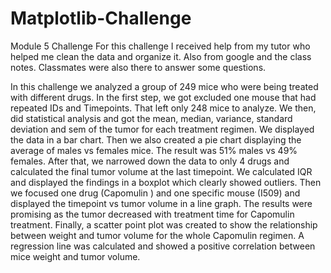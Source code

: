 # Matplotlib-Challenge
Module 5 Challenge
For this challenge I received help from my tutor who helped me clean the data and organize it. Also from google and the class notes. Classmates were also there to answer some questions.

In this challenge we analyzed a group of 249 mice who were being treated with different drugs. In the first step, we got excluded one mouse that had repeated IDs and Timepoints. That left only 248 mice to analyze. We then, did statistical analysis and got the mean, median, variance, standard deviation and sem of the tumor for each treatment regimen. We displayed the data in a bar chart. Then we also created a pie chart displaying the average of males vs females mice. The result was 51% males vs 49% females. After that, we narrowed down the data to only 4 drugs and calculated the final tumor volume at the last timepoint. We calculated IQR and displayed the findings in a boxplot which clearly showed outliers. Then we focused one drug (Capomulin ) and one specific mouse (I509) and displayed the timepoint vs tumor volume in a line graph. The results were promising as the tumor decreased with treatment time for Capomulin treatment. Finally, a scatter point plot was created to show the relationship between weight and tumor volume for the whole Capomulin regimen. A regression line was calculated and showed a positive correlation between mice weight and tumor volume.
